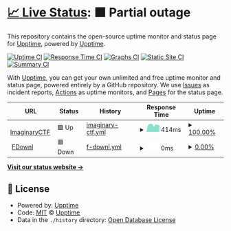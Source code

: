 # [📈 Live Status](https://uptime.headadvertiserperson.ml): <!--live status--> **🟧 Partial outage**

This repository contains the open-source uptime monitor and status page for [Upptime](https://upptime.js.org), powered by [Upptime](https://github.com/upptime/upptime).

[![Uptime CI](https://github.com/Matthew-Imaginary/ictf-uptime/workflows/Uptime%20CI/badge.svg)](https://github.com/Matthew-Imaginary/ictf-uptime/actions?query=workflow%3A%22Uptime+CI%22)
[![Response Time CI](https://github.com/Matthew-Imaginary/ictf-uptime/workflows/Response%20Time%20CI/badge.svg)](https://github.com/Matthew-Imaginary/ictf-uptime/actions?query=workflow%3A%22Response+Time+CI%22)
[![Graphs CI](https://github.com/Matthew-Imaginary/ictf-uptime/workflows/Graphs%20CI/badge.svg)](https://github.com/Matthew-Imaginary/ictf-uptime/actions?query=workflow%3A%22Graphs+CI%22)
[![Static Site CI](https://github.com/Matthew-Imaginary/ictf-uptime/workflows/Static%20Site%20CI/badge.svg)](https://github.com/Matthew-Imaginary/ictf-uptime/actions?query=workflow%3A%22Static+Site+CI%22)
[![Summary CI](https://github.com/Matthew-Imaginary/ictf-uptime/workflows/Summary%20CI/badge.svg)](https://github.com/Matthew-Imaginary/ictf-uptime/actions?query=workflow%3A%22Summary+CI%22)

With [Upptime](https://upptime.js.org), you can get your own unlimited and free uptime monitor and status page, powered entirely by a GitHub repository. We use [Issues](https://github.com/upptime/upptime/issues) as incident reports, [Actions](https://github.com/Matthew-Imaginary/ictf-uptime/actions) as uptime monitors, and [Pages](https://upptime.github.io/upptime) for the status page.

<!--start: status pages-->
<!-- This summary is generated by Upptime (https://github.com/upptime/upptime) -->
<!-- Do not edit this manually, your changes will be overwritten -->
<!-- prettier-ignore -->
| URL | Status | History | Response Time | Uptime |
| --- | ------ | ------- | ------------- | ------ |
| <img alt="" src="https://imaginaryctf.org/img/logo.png" height="13"> [ImaginaryCTF](https://imaginaryctf.org) | 🟩 Up | [imaginary-ctf.yml](https://github.com/Matthew-Imaginary/ictf-uptime/commits/HEAD/history/imaginary-ctf.yml) | <details><summary><img alt="Response time graph" src="./graphs/imaginary-ctf/response-time-week.png" height="20"> 414ms</summary><br><a href="https://uptime.headadvertiserperson.ml/history/imaginary-ctf"><img alt="Response time 379" src="https://img.shields.io/endpoint?url=https%3A%2F%2Fraw.githubusercontent.com%2FMatthew-Imaginary%2Fictf-uptime%2FHEAD%2Fapi%2Fimaginary-ctf%2Fresponse-time.json"></a><br><a href="https://uptime.headadvertiserperson.ml/history/imaginary-ctf"><img alt="24-hour response time 470" src="https://img.shields.io/endpoint?url=https%3A%2F%2Fraw.githubusercontent.com%2FMatthew-Imaginary%2Fictf-uptime%2FHEAD%2Fapi%2Fimaginary-ctf%2Fresponse-time-day.json"></a><br><a href="https://uptime.headadvertiserperson.ml/history/imaginary-ctf"><img alt="7-day response time 414" src="https://img.shields.io/endpoint?url=https%3A%2F%2Fraw.githubusercontent.com%2FMatthew-Imaginary%2Fictf-uptime%2FHEAD%2Fapi%2Fimaginary-ctf%2Fresponse-time-week.json"></a><br><a href="https://uptime.headadvertiserperson.ml/history/imaginary-ctf"><img alt="30-day response time 337" src="https://img.shields.io/endpoint?url=https%3A%2F%2Fraw.githubusercontent.com%2FMatthew-Imaginary%2Fictf-uptime%2FHEAD%2Fapi%2Fimaginary-ctf%2Fresponse-time-month.json"></a><br><a href="https://uptime.headadvertiserperson.ml/history/imaginary-ctf"><img alt="1-year response time 377" src="https://img.shields.io/endpoint?url=https%3A%2F%2Fraw.githubusercontent.com%2FMatthew-Imaginary%2Fictf-uptime%2FHEAD%2Fapi%2Fimaginary-ctf%2Fresponse-time-year.json"></a></details> | <details><summary><a href="https://uptime.headadvertiserperson.ml/history/imaginary-ctf">100.00%</a></summary><a href="https://uptime.headadvertiserperson.ml/history/imaginary-ctf"><img alt="All-time uptime 99.60%" src="https://img.shields.io/endpoint?url=https%3A%2F%2Fraw.githubusercontent.com%2FMatthew-Imaginary%2Fictf-uptime%2FHEAD%2Fapi%2Fimaginary-ctf%2Fuptime.json"></a><br><a href="https://uptime.headadvertiserperson.ml/history/imaginary-ctf"><img alt="24-hour uptime 100.00%" src="https://img.shields.io/endpoint?url=https%3A%2F%2Fraw.githubusercontent.com%2FMatthew-Imaginary%2Fictf-uptime%2FHEAD%2Fapi%2Fimaginary-ctf%2Fuptime-day.json"></a><br><a href="https://uptime.headadvertiserperson.ml/history/imaginary-ctf"><img alt="7-day uptime 100.00%" src="https://img.shields.io/endpoint?url=https%3A%2F%2Fraw.githubusercontent.com%2FMatthew-Imaginary%2Fictf-uptime%2FHEAD%2Fapi%2Fimaginary-ctf%2Fuptime-week.json"></a><br><a href="https://uptime.headadvertiserperson.ml/history/imaginary-ctf"><img alt="30-day uptime 100.00%" src="https://img.shields.io/endpoint?url=https%3A%2F%2Fraw.githubusercontent.com%2FMatthew-Imaginary%2Fictf-uptime%2FHEAD%2Fapi%2Fimaginary-ctf%2Fuptime-month.json"></a><br><a href="https://uptime.headadvertiserperson.ml/history/imaginary-ctf"><img alt="1-year uptime 99.79%" src="https://img.shields.io/endpoint?url=https%3A%2F%2Fraw.githubusercontent.com%2FMatthew-Imaginary%2Fictf-uptime%2FHEAD%2Fapi%2Fimaginary-ctf%2Fuptime-year.json"></a></details>
| <img alt="" src="https://fdow.nl/img/cover.svg" height="13"> [FDownl](https://fdow.nl) | 🟥 Down | [f-downl.yml](https://github.com/Matthew-Imaginary/ictf-uptime/commits/HEAD/history/f-downl.yml) | <details><summary><img alt="Response time graph" src="./graphs/f-downl/response-time-week.png" height="20"> 0ms</summary><br><a href="https://uptime.headadvertiserperson.ml/history/f-downl"><img alt="Response time 205" src="https://img.shields.io/endpoint?url=https%3A%2F%2Fraw.githubusercontent.com%2FMatthew-Imaginary%2Fictf-uptime%2FHEAD%2Fapi%2Ff-downl%2Fresponse-time.json"></a><br><a href="https://uptime.headadvertiserperson.ml/history/f-downl"><img alt="24-hour response time 0" src="https://img.shields.io/endpoint?url=https%3A%2F%2Fraw.githubusercontent.com%2FMatthew-Imaginary%2Fictf-uptime%2FHEAD%2Fapi%2Ff-downl%2Fresponse-time-day.json"></a><br><a href="https://uptime.headadvertiserperson.ml/history/f-downl"><img alt="7-day response time 0" src="https://img.shields.io/endpoint?url=https%3A%2F%2Fraw.githubusercontent.com%2FMatthew-Imaginary%2Fictf-uptime%2FHEAD%2Fapi%2Ff-downl%2Fresponse-time-week.json"></a><br><a href="https://uptime.headadvertiserperson.ml/history/f-downl"><img alt="30-day response time 0" src="https://img.shields.io/endpoint?url=https%3A%2F%2Fraw.githubusercontent.com%2FMatthew-Imaginary%2Fictf-uptime%2FHEAD%2Fapi%2Ff-downl%2Fresponse-time-month.json"></a><br><a href="https://uptime.headadvertiserperson.ml/history/f-downl"><img alt="1-year response time 0" src="https://img.shields.io/endpoint?url=https%3A%2F%2Fraw.githubusercontent.com%2FMatthew-Imaginary%2Fictf-uptime%2FHEAD%2Fapi%2Ff-downl%2Fresponse-time-year.json"></a></details> | <details><summary><a href="https://uptime.headadvertiserperson.ml/history/f-downl">0.00%</a></summary><a href="https://uptime.headadvertiserperson.ml/history/f-downl"><img alt="All-time uptime 64.32%" src="https://img.shields.io/endpoint?url=https%3A%2F%2Fraw.githubusercontent.com%2FMatthew-Imaginary%2Fictf-uptime%2FHEAD%2Fapi%2Ff-downl%2Fuptime.json"></a><br><a href="https://uptime.headadvertiserperson.ml/history/f-downl"><img alt="24-hour uptime 0.00%" src="https://img.shields.io/endpoint?url=https%3A%2F%2Fraw.githubusercontent.com%2FMatthew-Imaginary%2Fictf-uptime%2FHEAD%2Fapi%2Ff-downl%2Fuptime-day.json"></a><br><a href="https://uptime.headadvertiserperson.ml/history/f-downl"><img alt="7-day uptime 0.00%" src="https://img.shields.io/endpoint?url=https%3A%2F%2Fraw.githubusercontent.com%2FMatthew-Imaginary%2Fictf-uptime%2FHEAD%2Fapi%2Ff-downl%2Fuptime-week.json"></a><br><a href="https://uptime.headadvertiserperson.ml/history/f-downl"><img alt="30-day uptime 1.38%" src="https://img.shields.io/endpoint?url=https%3A%2F%2Fraw.githubusercontent.com%2FMatthew-Imaginary%2Fictf-uptime%2FHEAD%2Fapi%2Ff-downl%2Fuptime-month.json"></a><br><a href="https://uptime.headadvertiserperson.ml/history/f-downl"><img alt="1-year uptime 0.00%" src="https://img.shields.io/endpoint?url=https%3A%2F%2Fraw.githubusercontent.com%2FMatthew-Imaginary%2Fictf-uptime%2FHEAD%2Fapi%2Ff-downl%2Fuptime-year.json"></a></details>

<!--end: status pages-->

[**Visit our status website →**](https://uptime.headadvertiserperson.ml)

## 📄 License

- Powered by: [Upptime](https://github.com/upptime/upptime)
- Code: [MIT](./LICENSE) © [Upptime](https://upptime.js.org)
- Data in the `./history` directory: [Open Database License](https://opendatacommons.org/licenses/odbl/1-0/)
